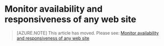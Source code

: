 <properties 
	pageTitle="Monitor availability and responsiveness of any web site" 
	description="Create web tests to verify the responsiveness and availability of Azure web apps." 
	services="azure-portal" 
    documentationCenter=""
	authors="alancameronwills" 
	manager="keboyd"/>

<tags
	ms.service="azure-portal" 
	ms.workload="na" 
	ms.tgt_pltfrm="na" 
	ms.devlang="na" 
	ms.topic="article" 
	ms.date="04/28/2015" 
	ms.author="awills"/>


# Monitor availability and responsiveness of any web site


> [AZURE.NOTE] This article has moved. Please see: [Monitor availability and responsiveness of any web site](../app-insights-monitor-web-app-availability.md)
 